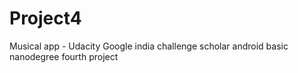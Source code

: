 # Project4
Musical app - Udacity Google india challenge scholar android basic nanodegree fourth project
